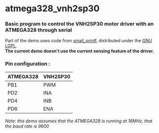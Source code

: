 # atmega328_vnh2sp30
### Basic program to control the VNH2SP30 motor driver with an ATMEGA328 through serial
Part of the demo uses code from [small_printf](https://www.menie.org/georges/embedded/small_printf_source_code.html), distributed under the [GNU LGPL](https://www.gnu.org/licenses/lgpl-3.0.en.html). <br>
<b>The current demo doesn't use the current sensing feature of the driver.</b> <br>
### Pin configuration :
| ATMEGA328 | VNH2SP30 |
| --------- | -------- |
| PB1       | PWM      |
| PD2       | INA      |
| PD4       | INB      |
| PD6       | ENA      |

<i>Note: this demo assumes that the ATMEGA328 is running at 16MHz, that the baud rate is 9600</i>
